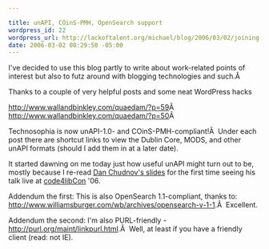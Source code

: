 ```yaml
--- 

title: unAPI, COinS-PMH, OpenSearch support
wordpress_id: 22
wordpress_url: http://lackoftalent.org/michael/blog/2006/03/02/joining-the-21st-century-one-hack-at-a-time/
date: 2006-03-02 00:29:50 -05:00
---
```

I've decided to use this blog partly to write about work-related points of interest but also to futz around with blogging technologies and such.Â 

Thanks to a couple of very helpful posts and some neat WordPress hacks

<a href="http://www.wallandbinkley.com/quaedam/?p=59">http://www.wallandbinkley.com/quaedam/?p=59</a>Â 
<a href="http://www.wallandbinkley.com/quaedam/?p=50">http://www.wallandbinkley.com/quaedam/?p=50</a>Â 

Technosophia is now unAPI-1.0- and COinS-PMH-compliant!Â  Under each post there are shortcut links to view the Dublin Core, MODS, and other unAPI formats (should I add them in at a later date).

It started dawning on me today just how useful unAPI might turn out to be, mostly because I re-read <a title="unAPI Slides in PDF" href="http://onebiglibrary.net/files/20060215-c4lc-unapi-opa.pdf" target="_blank">Dan Chudnov's slides</a> for the first time seeing his talk live at <a title="code4lib conference" href="http://code4lib.org/2006" target="_blank">code4libCon</a> '06.

Addendum the first: This is also OpenSearch 1.1-compliant, thanks to: <a title="OpenSearch 1.1 for WordPress 2.0" href="http://www.williamsburger.com/wb/archives/opensearch-v-1-1" target="_blank">http://www.williamsburger.com/wb/archives/opensearch-v-1-1</a>.Â  Excellent.

Addendum the second: I'm also PURL-friendly - <a href="http://purl.org/maint/linkpurl.html">http://purl.org/maint/linkpurl.html</a>.Â  Well, at least if you have a friendly client (read: not IE).
